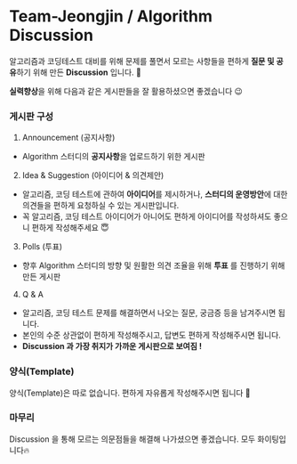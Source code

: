 # Team-Jeongjin / Algorithm Discussion

알고리즘과 코딩테스트 대비를 위해 문제를 풀면서 모르는 사항들을 편하게 **질문 및 공유**하기 위해 만든 **Discussion** 입니다. 👋

**실력향상**을 위해 다음과 같은 게시판들을 잘 활용하셨으면 좋겠습니다 😉

### 게시판 구성

1. Announcement (공지사항)

- Algorithm 스터디의 **공지사항**을 업로드하기 위한 게시판

2. Idea & Suggestion (아이디어 & 의견제안)

- 알고리즘, 코딩 테스트에 관하여 **아이디어**를 제시하거나, **스터디의 운영방안**에 대한 의견들을 편하게 요청하실 수 있는 게시판입니다.
- 꼭 알고리즘, 코딩 테스트 아이디어가 아니어도 편하게 아이디어를 작성하셔도 좋으니 편하게 작성해주세요 😇

3. Polls (투표)

- 향후 Algorithm 스터디의 방향 및 원활한 의견 조율을 위해 **투표** 를 진행하기 위해 만든 게시판

4. Q & A

- 알고리즘, 코딩 테스트 문제를 해결하면서 나오는 질문, 궁금증 등을 남겨주시면 됩니다.
- 본인의 수준 상관없이 편하게 작성해주시고, 답변도 편하게 작성해주시면 됩니다.
- **Discussion 과 가장 취지가 가까운 게시판으로 보여짐 !**

### 양식(Template)

양식(Template)은 따로 없습니다. 편하게 자유롭게 작성해주시면 됩니다 🤗

### 마무리

Discussion 을 통해 모르는 의문점들을 해결해 나가셨으면 좋겠습니다. 모두 화이팅입니다🔥
